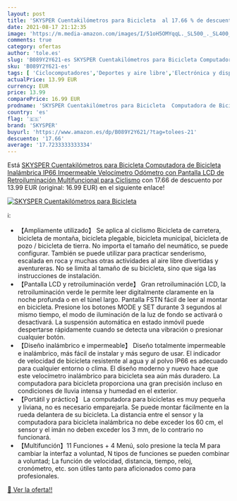 ```yaml
---
layout: post
title: 'SKYSPER Cuentakilómetros para Bicicleta  al 17.66 % de descuento'
date: 2021-08-17 21:12:35
image: 'https://m.media-amazon.com/images/I/51oH5OMYqqL._SL500_._SL400_.jpg'
comments: true
category: ofertas
author: 'tole.es'
slug: 'B089Y2Y621-es SKYSPER Cuentakilómetros para Bicicleta Computadora de...'
sku: 'B089Y2Y621-es'
tags: [ 'Ciclocomputadores','Deportes y aire libre','Electrónica y dispositivos para el deporte','bicicleta','skysper', ]
actualPrice: 13.99 EUR
currency: EUR
price: 13.99
comparePrice: 16.99 EUR
prodname: 'SKYSPER Cuentakilómetros para Bicicleta  Computadora de Bicicleta Inalámbrica IP66 Impermeable Velocímetro Odómetro con Pantalla LCD de Retroiluminación Multifuncional para Ciclismo'
country: 'es'
flag: '🇪🇸'
brand: 'SKYSPER'
buyurl: 'https://www.amazon.es/dp/B089Y2Y621/?tag=tolees-21'
descuento: '17.66'
average: '17.7233333333334'
---
```


Está [SKYSPER Cuentakilómetros para Bicicleta  Computadora de Bicicleta Inalámbrica IP66 Impermeable Velocímetro Odómetro con Pantalla LCD de Retroiluminación Multifuncional para Ciclismo](https://www.amazon.es/dp/B089Y2Y621/?tag=tolees-21) con 17.66 de descuento por 13.99 EUR (original: 16.99 EUR) en el siguiente enlace!

[![SKYSPER Cuentakilómetros para Bicicleta ](https://m.media-amazon.com/images/I/51oH5OMYqqL._SL500_._SL400_.jpg)](https://www.amazon.es/dp/B089Y2Y621/?tag=tolees-21)

ℹ️:

- 【Ampliamente utilizado】 Se aplica al ciclismo Bicicleta de carretera, bicicleta de montaña, bicicleta plegable, bicicleta municipal, bicicleta de pozo / bicicleta de tierra. No importa el tamaño del neumático, se puede configurar. También se puede utilizar para practicar senderismo, escalada en roca y muchas otras actividades al aire libre divertidas y aventureras. No se limita al tamaño de su bicicleta, sino que siga las instrucciones de instalación.
- 【Pantalla LCD y retroiluminación verde】 Gran retroiluminación LCD, la retroiluminación verde le permite leer digitalmente claramente en la noche profunda o en el túnel largo. Pantalla FSTN fácil de leer al montar en bicicleta. Presione los botones MODE y SET durante 3 segundos al mismo tiempo, el modo de iluminación de la luz de fondo se activará o desactivará. La suspensión automática en estado inmóvil puede despertarse rápidamente cuando se detecta una vibración o presionar cualquier botón.
- 【Diseño inalámbrico e impermeable】 Diseño totalmente impermeable e inalámbrico, más fácil de instalar y más seguro de usar. El indicador de velocidad de bicicleta resistente al agua y al polvo IP66 es adecuado para cualquier entorno o clima. El diseño moderno y nuevo hace que este velocímetro inalámbrico para bicicleta sea aún más duradero. La computadora para bicicleta proporciona una gran precisión incluso en condiciones de lluvia intensa y humedad en el exterior.
- 【Portátil y práctico】 La computadora para bicicletas es muy pequeña y liviana, no es necesario emparejarla. Se puede montar fácilmente en la rueda delantera de su bicicleta. La distancia entre el sensor y la computadora para bicicleta inalámbrica no debe exceder los 60 cm, el sensor y el imán no deben exceder los 3 mm, de lo contrario no funcionará.
- 【Multifunción】11 Funciones + 4 Menú, solo presione la tecla M para cambiar la interfaz a voluntad, N tipos de funciones se pueden combinar a voluntad; La función de velocidad, distancia, tiempo, reloj, cronómetro, etc. son útiles tanto para aficionados como para profesionales.

[🛒 Ver la oferta!!](https://www.amazon.es/dp/B089Y2Y621/?tag=tolees-21)
